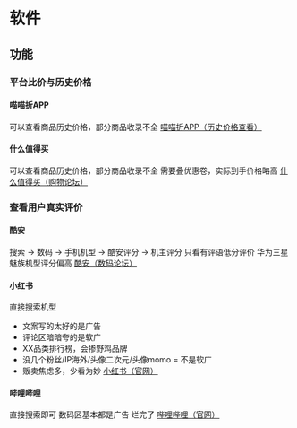 # 软件
## 功能 
### 平台比价与历史价格
#### 喵喵折APP
可以查看商品历史价格，部分商品收录不全
[喵喵折APP（历史价格查看）]()
#### 什么值得买
可以查看商品历史价格，部分商品收录不全
需要叠优惠卷，实际到手价格略高
[什么值得买（购物论坛）](https://www.smzdm.com/)
###  查看用户真实评价
#### 酷安
搜索 -> 数码 -> 手机机型 -> 酷安评分 -> 机主评分
只看有评语低分评价
华为三星魅族机型评分偏高
[酷安（数码论坛）](https://www.coolapk.com/)
#### 小红书
直接搜索机型
- 文案写的太好的是广告
- 评论区暗暗夸的是软广
- XX品类排行榜，会掺野鸡品牌
- 没几个粉丝/IP海外/头像二次元/头像momo = 不是软广
- 贩卖焦虑多，少看为妙
[小红书（官网）](https://www.xiaohongshu.com/)
#### 哔哩哔哩
直接搜索即可
数码区基本都是广告
烂完了
[哔哩哔哩（官网）](https://www.bilibili.com/)